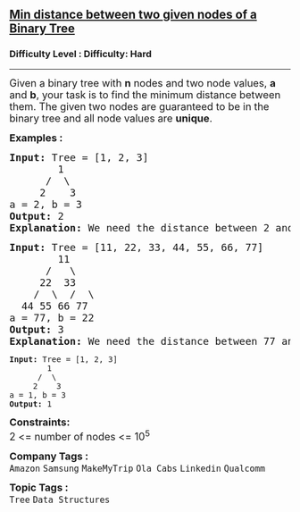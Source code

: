 <h2><a href="https://www.geeksforgeeks.org/problems/min-distance-between-two-given-nodes-of-a-binary-tree/1?page=1&company=Samsung&difficulty=Hard&status=unsolved&sortBy=submissions">Min distance between two given nodes of a Binary Tree</a></h2><h3>Difficulty Level : Difficulty: Hard</h3><hr><div class="problems_problem_content__Xm_eO"><p><span style="font-size: 18px;">Given a binary tree with <strong>n</strong> nodes and two node values, <strong>a</strong> and <strong>b</strong>, your task is to find the minimum distance between them. The given two nodes are guaranteed to be in the binary tree and all node values are <strong>unique</strong>.<br></span></p>
<p><span style="font-size: 18px;"><strong>Examples :</strong></span></p>
<pre><span style="font-size: 18px;"><strong>Input: </strong>Tree = [1, 2, 3]<strong>
&nbsp;       </strong>1
&nbsp;     /  \
&nbsp;    2    3
a = 2, b = 3
<strong>Output: </strong>2<strong>
Explanation: </strong>We need the distance between 2 and 3. Being at node 2, we need to take two steps ahead in order to reach node 3. The path followed will be: 2 -&gt; 1 -&gt; 3. Hence, the result is 2. </span></pre>
<pre><span style="font-size: 18px;"><strong>Input: </strong>Tree = [11, 22, 33, 44, 55, 66, 77]<strong>
&nbsp;       </strong>11
&nbsp;     /   \
&nbsp;    22  33<br>    /  \  /  \<br>  44 55 66 77
a = 77, b = 22
<strong>Output: </strong>3<strong>
Explanation: </strong>We need the distance between 77 and 22. Being at node 77, we need to take three steps ahead in order to reach node 22. The path followed will be: 77 -&gt; 33 -&gt; 11 -&gt; 22. Hence, the result is 3.<br></span></pre>
<pre><strong>Input: </strong>Tree = [1, 2, 3]<strong>
&nbsp;       </strong>1
&nbsp;     /  \
&nbsp;    2    3
a = 1, b = 3
<strong>Output: </strong>1</pre>
<p dir="ltr"><span style="font-size: 18px;"><strong>Constraints:</strong><br>2 &lt;= number of nodes &lt;= 10<sup>5</sup><br></span></p></div><p><span style=font-size:18px><strong>Company Tags : </strong><br><code>Amazon</code>&nbsp;<code>Samsung</code>&nbsp;<code>MakeMyTrip</code>&nbsp;<code>Ola Cabs</code>&nbsp;<code>Linkedin</code>&nbsp;<code>Qualcomm</code>&nbsp;<br><p><span style=font-size:18px><strong>Topic Tags : </strong><br><code>Tree</code>&nbsp;<code>Data Structures</code>&nbsp;